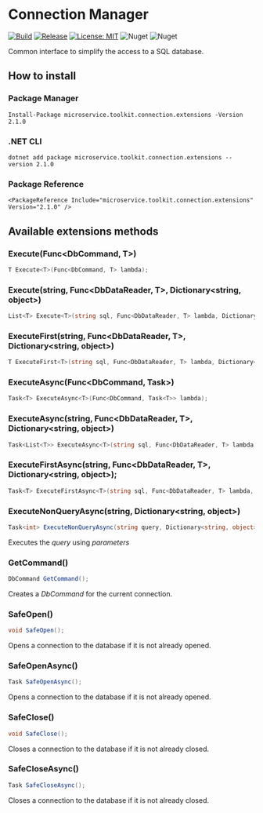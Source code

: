 ﻿# Connection Manager

[![Build](https://github.com/MpStyle/microservicetoolkit/actions/workflows/build.yml/badge.svg)](https://github.com/MpStyle/microservicetoolkit/actions/workflows/build.yml)
[![Release](https://github.com/MpStyle/microservicetoolkit/actions/workflows/release.yml/badge.svg)](https://github.com/MpStyle/microservicetoolkit/actions/workflows/release.yml)
[![License: MIT](https://img.shields.io/badge/License-MIT-yellow.svg)](https://opensource.org/licenses/MIT)
![Nuget](https://img.shields.io/nuget/dt/microservice.toolkit.connection.extensions)
![Nuget](https://img.shields.io/nuget/v/microservice.toolkit.connection.extensions)

Common interface to simplify the access to a SQL database.

## How to install

### Package Manager
```
Install-Package microservice.toolkit.connection.extensions -Version 2.1.0
```

### .NET CLI
```
dotnet add package microservice.toolkit.connection.extensions --version 2.1.0
```

### Package Reference
```
<PackageReference Include="microservice.toolkit.connection.extensions" Version="2.1.0" />
```

## Available extensions methods

### Execute<T>(Func<DbCommand, T>)
```C#
T Execute<T>(Func<DbCommand, T> lambda);
```

### Execute<T>(string, Func<DbDataReader, T>, Dictionary<string, object>)
```C#
List<T> Execute<T>(string sql, Func<DbDataReader, T> lambda, Dictionary<string, object> parameters = null);
```

### ExecuteFirst<T>(string, Func<DbDataReader, T>, Dictionary<string, object>)
```C#
T ExecuteFirst<T>(string sql, Func<DbDataReader, T> lambda, Dictionary<string, object> parameters = null);
```

### ExecuteAsync<T>(Func<DbCommand, Task<T>>)
```C#
Task<T> ExecuteAsync<T>(Func<DbCommand, Task<T>> lambda);
```

### ExecuteAsync<T>(string, Func<DbDataReader, T>, Dictionary<string, object>)
```C#
Task<List<T>> ExecuteAsync<T>(string sql, Func<DbDataReader, T> lambda, Dictionary<string, object> parameters = null);
```

### ExecuteFirstAsync<T>(string, Func<DbDataReader, T>, Dictionary<string, object>);
```C#
Task<T> ExecuteFirstAsync<T>(string sql, Func<DbDataReader, T> lambda, Dictionary<string, object> parameters = null);
```

### ExecuteNonQueryAsync(string, Dictionary<string, object>)
```C#
Task<int> ExecuteNonQueryAsync(string query, Dictionary<string, object> parameters);
```
Executes the _query_ using _parameters_

### GetCommand()
```C#
DbCommand GetCommand();
```
Creates a _DbCommand_ for the current connection. 

### SafeOpen()
```C#
void SafeOpen();
```
Opens a connection to the database if it is not already opened.

### SafeOpenAsync()
```C#
Task SafeOpenAsync();
```
Opens a connection to the database if it is not already opened.

### SafeClose()
```C#
void SafeClose();
```
Closes a connection to the database if it is not already closed.

### SafeCloseAsync()
```C#
Task SafeCloseAsync();
```
Closes a connection to the database if it is not already closed.